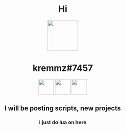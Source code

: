 
<h1 align = "center">
  Hi 
</h1>
<p align = "center">
  <img src="https://media.discordapp.net/attachments/861803357148938290/892120010133237780/image2.gif" width="100">
</p>
<h1 align = "center">kremmz#7457</h1>
<p align = "center">
  <img src="https://upload.wikimedia.org/wikipedia/commons/thumb/c/cf/Lua-Logo.svg/1200px-Lua-Logo.svg.png" width = "50"></img>
  <img src="https://upload.wikimedia.org/wikipedia/commons/thumb/6/61/HTML5_logo_and_wordmark.svg/512px-HTML5_logo_and_wordmark.svg.png" width = "50"></img>
  <img src="https://upload.wikimedia.org/wikipedia/commons/6/6a/JavaScript-logo.png" width = "50"></img>
</p>
<h2 align = "center">I will be posting scripts, new projects</h1>
<h3 align = "center">I just do lua on here
